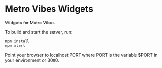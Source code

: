 # Metro Vibes Widgets

Widgets for Metro Vibes.

To build and start the server, run:

``` bash
npm install
npm start
```

Point your browser to localhost:PORT where PORT is the variable $PORT in your environment or 3000.

